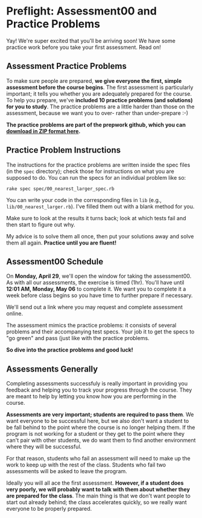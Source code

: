 # Preflight: Assessment00 and Practice Problems

Yay! We're super excited that you'll be arriving soon! We have some
practice work before you take your first assessment. Read on!

## Assessment Practice Problems

To make sure people are prepared, **we give everyone the first, simple
assessment before the course begins**. The first assessment is
particularly important; it tells you whether you are adequately
prepared for the course. To help you prepare, we've **included 10
practice problems (and solutions) for you to study**. The practice
problems are a little harder than those on the assessment, because we
want you to over- rather than under-prepare :-)

**The practice problems are part of the prepwork github, which you can
[download in ZIP format here][repo-zip].**

[repo-zip]: https://github.com/appacademy/prep-work/archive/master.zip

## Practice Problem Instructions

The instructions for the practice problems are written inside the spec
files (in the `spec` directory); check those for instructions on what
you are supposed to do. You can run the specs for an individual
problem like so:

    rake spec spec/00_nearest_larger_spec.rb

You can write your code in the corresponding files in `lib` (e.g.,
`lib/00_nearest_larger.rb`). I've filled them out with a blank method
for you.

Make sure to look at the results it turns back; look at which tests
fail and then start to figure out why.

My advice is to solve them all once, then put your solutions away and
solve them all again. **Practice until you are fluent!**

## Assessment00 Schedule

On **Monday, April 29**, we'll open the window for taking the
assessment00. As with all our assessments, the exercise is timed
(1hr). You'll have until **12:01 AM, Monday, May 06** to complete
it. We want you to complete it a week before class begins so you have
time to further prepare if necessary.

We'll send out a link where you may request and complete assessment
online.

The assessment mimics the practice problems: it consists of several
problems and their accompanying test specs. Your job it to get the
specs to "go green" and pass (just like with the practice problems.

**So dive into the practice problems and good luck!**

## Assessments Generally

Completing assessments successfuly is really important in providing
you feedback and helping you to track your progress through the
course. They are meant to help by letting you know how you are
performing in the course.

**Assessments are very important; students are required to pass
them**. We want everyone to be successful here, but we also don't want
a student to be fall behind to the point where the course is no longer
helping them. If the program is not working for a student or they get
to the point where they can't pair with other students, we do want
them to find another environment where they will be successful.

For that reason, students who fail an assessment will need to make up
the work to keep up with the rest of the class. Students who fail two
assessments will be asked to leave the program.

Ideally you will all ace the first assessment. **However, if a student
does very poorly, we will probably want to talk with them about
whether they are prepared for the class**. The main thing is that we
don't want people to start out already behind; the class accelerates
quickly, so we really want everyone to be properly prepared.
